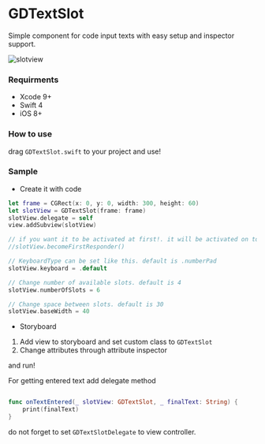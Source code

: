 # GDTextSlot
Simple component for code input texts with easy setup and inspector support.

![slotview](https://user-images.githubusercontent.com/9967486/36477977-26c59d3e-1714-11e8-90eb-720d5bb3df41.gif)

### Requirments
- Xcode 9+
- Swift 4
- iOS 8+

### How to use
drag `GDTextSlot.swift` to your project and use!

### Sample
- Create it with code
```swift
let frame = CGRect(x: 0, y: 0, width: 300, height: 60)
let slotView = GDTextSlot(frame: frame)
slotView.delegate = self
view.addSubview(slotView)

// if you want it to be activated at first!. it will be activated on touch.
//slotView.becomeFirstResponder()

// KeyboardType can be set like this. default is .numberPad
slotView.keyboard = .default

// Change number of available slots. default is 4
slotView.numberOfSlots = 6

// Change space between slots. default is 30
slotView.baseWidth = 40
```

- Storyboard
1) Add view to storyboard and set custom class to `GDTextSlot`
2) Change attributes through attribute inspector

and run!

For getting entered text add delegate method

```swift

func onTextEntered(_ slotView: GDTextSlot, _ finalText: String) {
    print(finalText)
}
```

do not forget to set `GDTextSlotDelegate` to view controller.
